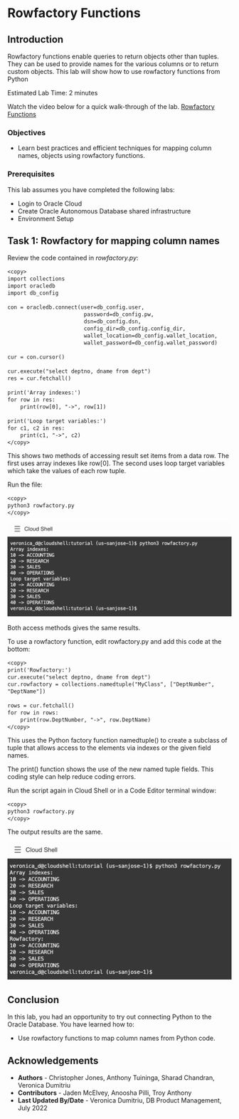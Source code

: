 # Rowfactory Functions

## Introduction

Rowfactory functions enable queries to return objects other than tuples. They can be used to provide names for the various columns or to return custom objects. This lab will show how to use rowfactory functions from Python

Estimated Lab Time: 2 minutes

Watch the video below for a quick walk-through of the lab.
[Rowfactory Functions](videohub:1_l5w1xt8h)

### Objectives

*  Learn best practices and efficient techniques for mapping column names,  objects using rowfactory functions.

### Prerequisites

This lab assumes you have completed the following labs:
* Login to Oracle Cloud
* Create Oracle Autonomous Database shared infrastructure
* Environment Setup

## Task 1: Rowfactory for mapping column names

Review the code contained in *rowfactory.py*:

````
<copy>
import collections
import oracledb
import db_config

con = oracledb.connect(user=db_config.user,
                        password=db_config.pw, 
                        dsn=db_config.dsn, 
                        config_dir=db_config.config_dir, 
                        wallet_location=db_config.wallet_location, 
                        wallet_password=db_config.wallet_password)

cur = con.cursor()

cur.execute("select deptno, dname from dept")
res = cur.fetchall()

print('Array indexes:')
for row in res:
    print(row[0], "->", row[1])

print('Loop target variables:')
for c1, c2 in res:
    print(c1, "->", c2)
</copy>
````

This shows two methods of accessing result set items from a data row. The first uses array indexes like row[0]. The second uses loop target variables which take the values of each row tuple.

Run the file:

````
<copy>
python3 rowfactory.py
</copy>
````

![Rowfactory results](./images/rowfactory1.png " " )

Both access methods gives the same results.

To use a rowfactory function, edit rowfactory.py and add this code at the bottom:

````
<copy>
print('Rowfactory:')
cur.execute("select deptno, dname from dept")
cur.rowfactory = collections.namedtuple("MyClass", ["DeptNumber", "DeptName"])

rows = cur.fetchall()
for row in rows:
	print(row.DeptNumber, "->", row.DeptName)
</copy>
````

This uses the Python factory function namedtuple() to create a subclass of tuple that allows access to the elements via indexes or the given field names.

The print() function shows the use of the new named tuple fields. This coding style can help reduce coding errors.

Run the script again in Cloud Shell or in a Code Editor terminal window:

````
<copy>
python3 rowfactory.py
</copy>
````

The output results are the same.

![Rowfactory](./images/rowfactory2.png " ")


## Conclusion

In this lab, you had an opportunity to try out connecting Python to the Oracle Database.
You have learned how to:
* Use rowfactory functions to map column names from Python code.

## Acknowledgements

* **Authors** - Christopher Jones, Anthony Tuininga, Sharad Chandran, Veronica Dumitriu
* **Contributors** - Jaden McElvey, Anoosha Pilli, Troy Anthony
* **Last Updated By/Date** - Veronica Dumitriu, DB Product Management, July 2022